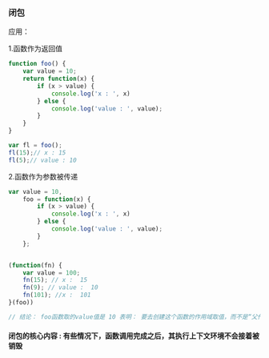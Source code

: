 ### 闭包

应用：

1.函数作为返回值

```javascript
function foo() {
    var value = 10;
    return function(x) {
        if (x > value) {
            console.log('x : ', x)
        } else {
            console.log('value : ', value);
        }
    }
}

var fl = foo();
fl(15);// x : 15
fl(5);// value : 10

```

2.函数作为参数被传递

```javascript
var value = 10,
    foo = function(x) {
        if (x > value) {
            console.log('x : ', x)
        } else {
            console.log('value : ', value);
        }
    };


(function(fn) {
    var value = 100;
    fn(15); // x :  15
    fn(9); // value :  10
    fn(101); //x :  101
}(foo))

// 结论： foo函数取的value值是 10 表明： 要去创建这个函数的作用域取值，而不是“父作用域”
```

#### 闭包的核心内容 : 有些情况下，函数调用完成之后，其执行上下文环境不会接着被销毁

